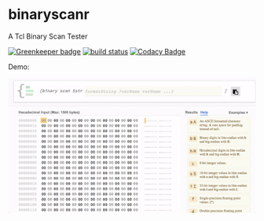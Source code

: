 # binaryscanr


A Tcl Binary Scan Tester

[![Greenkeeper badge](https://badges.greenkeeper.io/shuntksh/binaryscanr.svg)](https://greenkeeper.io/)
[![build status](https://travis-ci.org/shuntksh/binaryscanr.svg?branch=master)](https://travis-ci.org/shuntksh/binaryscanr)
[![Codacy Badge](https://api.codacy.com/project/badge/Grade/672d5dca2c154c5cba660fcad52dedef)](https://www.codacy.com/app/shuntksh/binaryscanr?utm_source=github.com&amp;utm_medium=referral&amp;utm_content=shuntksh/binaryscanr&amp;utm_campaign=Badge_Grade)

Demo:

[![Demo](https://raw.githubusercontent.com/shuntksh/binaryscanr/master/doc/demo.gif)](https://binaryscanr.com/)
